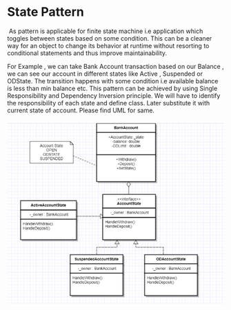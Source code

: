 <h1>State Pattern </h1>

​					As pattern is applicable for finite state machine i.e application which toggles between states based on some condition.  This can be a cleaner way for an object to change its behavior at runtime without resorting to conditional statements and thus improve maintainability.



For Example , we can take Bank Account transaction based on our Balance , we can see our account in different states like Active , Suspended or ODState. The transition happens with some condition i.e available balance is less than min balance etc. This pattern can be achieved by using Single Responsibility and  Dependency Inversion principle. We will have to identify the responsibility of each state and define class. Later substitute it with current state of account. Please find UML for same.



![](Images\StatePattern.PNG)

